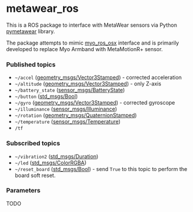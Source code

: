 # metawear_ros

This is a ROS package to interface with MetaWear sensors via Python [pymetawear](https://github.com/hbldh/pymetawear) library.

The package attempts to mimic [myo_ros_osx](https://github.com/bgromov/myo_ros_osx) interface and is primarily developed to replace Myo Armband with MetaMotionR+ sensor.

### Published topics

 * `~/accel` ([geometry_msgs/Vector3Stamped](http://docs.ros.org/melodic/api/geometry_msgs/html/msg/Vector3Stamped.html)) - corrected acceleration
 * `~/altitude` ([geometry_msgs/Vector3Stamped](http://docs.ros.org/melodic/api/geometry_msgs/html/msg/Vector3Stamped.html)) - only Z-axis
 * `~/battery_state` ([sensor_msgs/BatteryState](http://docs.ros.org/melodic/api/sensor_msgs/html/msg/BatteryState.html))
 * `~/button` ([std_msgs/Bool](http://docs.ros.org/melodic/api/std_msgs/html/msg/Bool.html))
 * `~/gyro` ([geometry_msgs/Vector3Stamped](http://docs.ros.org/melodic/api/geometry_msgs/html/msg/Vector3Stamped.html)) - corrected gyroscope
 * `~/illuminance` ([sensor_msgs/Illuminance](http://docs.ros.org/melodic/api/sensor_msgs/html/msg/Illuminance.html))
 * `~/rotation` ([geometry_msgs/QuaternionStamped](http://docs.ros.org/melodic/api/geometry_msgs/html/msg/QuaternionStamped.html))
 * `~/temperature` ([sensor_msgs/Temperature](http://docs.ros.org/melodic/api/sensor_msgs/html/msg/Temperature.html))
 * `/tf`


### Subscribed topics

 * `~/vibration2` ([std_msgs/Duration](http://docs.ros.org/melodic/api/std_msgs/html/msg/Duration.html))
 * `~/led` ([std_msgs/ColorRGBA](http://docs.ros.org/melodic/api/std_msgs/html/msg/ColorRGBA.html))
 * `~/reset_board` ([std_msgs/Bool](http://docs.ros.org/melodic/api/std_msgs/html/msg/Bool.html)) - send `True` to this topic to perform the board soft reset.

### Parameters

TODO
